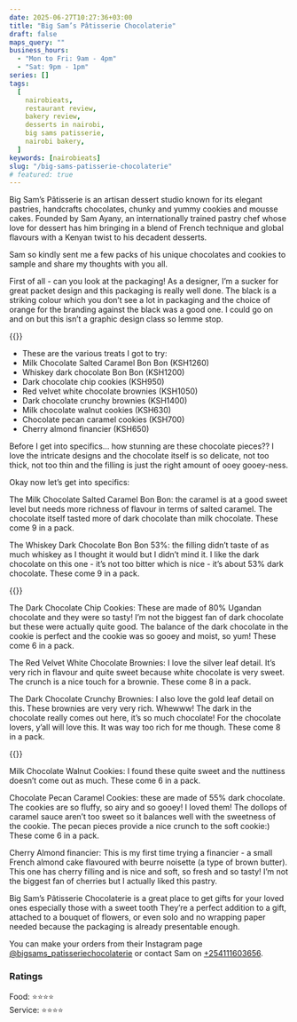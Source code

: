```yaml
---
date: 2025-06-27T10:27:36+03:00
title: "Big Sam’s Pâtisserie Chocolaterie"
draft: false
maps_query: ""
business_hours:
  - "Mon to Fri: 9am - 4pm"
  - "Sat: 9pm - 1pm"
series: []
tags:
  [
    nairobieats,
    restaurant review,
    bakery review,
    desserts in nairobi,
    big sams patisserie,
    nairobi bakery,
  ]
keywords: [nairobieats]
slug: "/big-sams-patisserie-chocolaterie"
# featured: true
---
```


Big Sam’s Pâtisserie is an artisan dessert studio known for its elegant pastries, handcrafts chocolates, chunky and yummy cookies and mousse cakes. Founded by Sam Ayany, an internationally trained pastry chef whose love for dessert has him bringing in a blend of French technique and global flavours with a Kenyan twist to his decadent desserts.

Sam so kindly sent me a few packs of his unique chocolates and cookies to sample and share my thoughts with you all.

First of all - can you look at the packaging! As a designer, I’m a sucker for great packet design and this packaging is really well done. The black is a striking colour which you don’t see a lot in packaging and the choice of orange for the branding against the black was a good one. I could go on and on but this isn’t a graphic design class so lemme stop.

{{<image-gallery key="big-sams" titles="big-sams-01 big-sams-02 big-sams-03 big-sams-04">}}

- These are the various treats I got to try:
- Milk Chocolate Salted Caramel Bon Bon (KSH1260)
- Whiskey dark chocolate Bon Bon (KSH1200)
- Dark chocolate chip cookies (KSH950)
- Red velvet white chocolate brownies (KSH1050)
- Dark chocolate crunchy brownies (KSH1400)
- Milk chocolate walnut cookies (KSH630)
- Chocolate pecan caramel cookies (KSH700)
- Cherry almond financier (KSH650)

Before I get into specifics… how stunning are these chocolate pieces?? I love the intricate designs and the chocolate itself is so delicate, not too thick, not too thin and the filling is just the right amount of ooey gooey-ness.

Okay now let’s get into specifics:

The Milk Chocolate Salted Caramel Bon Bon: the caramel is at a good sweet level but needs more richness of flavour in terms of salted caramel. The chocolate itself tasted more of dark chocolate than milk chocolate. These come 9 in a pack.

The Whiskey Dark Chocolate Bon Bon 53%: the filling didn’t taste of as much whiskey as I thought it would but I didn’t mind it. I like the dark chocolate on this one - it’s not too bitter which is nice - it’s about 53% dark chocolate. These come 9 in a pack.

{{<image-gallery key="big-sams" titles="big-sams-03 big-sams-05 big-sams-06 big-sams-07">}}

The Dark Chocolate Chip Cookies: These are made of 80% Ugandan chocolate and they were so tasty! I’m not the biggest fan of dark chocolate but these were actually quite good. The balance of the dark chocolate in the cookie is perfect and the cookie was so gooey and moist, so yum! These come 6 in a pack.

The Red Velvet White Chocolate Brownies: I love the silver leaf detail. It’s very rich in flavour and quite sweet because white chocolate is very sweet. The crunch is a nice touch for a brownie. These come 8 in a pack.

The Dark Chocolate Crunchy Brownies: I also love the gold leaf detail on this. These brownies are very very rich. Whewww! The dark in the chocolate really comes out here, it’s so much chocolate! For the chocolate lovers, y’all will love this. It was way too rich for me though. These come 8 in a pack.

{{<image-gallery key="big-sams" titles="big-sams-08 big-sams-09 big-sams-10 big-sams-11">}}

Milk Chocolate Walnut Cookies: I found these quite sweet and the nuttiness doesn’t come out as much. These come 6 in a pack.

Chocolate Pecan Caramel Cookies: these are made of 55% dark chocolate. The cookies are so fluffy, so airy and so gooey! I loved them! The dollops of caramel sauce aren’t too sweet so it balances well with the sweetness of the cookie. The pecan pieces provide a nice crunch to the soft cookie:) These come 6 in a pack.

Cherry Almond financier: This is my first time trying a financier - a small French almond cake flavoured with beurre noisette (a type of brown butter). This one has cherry filling and is nice and soft, so fresh and so tasty! I’m not the biggest fan of cherries but I actually liked this pastry.

Big Sam’s Pâtisserie Chocolaterie is a great place to get gifts for your loved ones especially those with a sweet tooth They’re a perfect addition to a gift, attached to a bouquet of flowers, or even solo and no wrapping paper needed because the packaging is already presentable enough.

You can make your orders from their Instagram page <a href="https://www.instagram.com/bigsams_patisseriechocolaterie" target="_blank" rel="noopener">@bigsams_patisseriechocolaterie</a> or contact Sam on [+254111603656](tel:+254111603656).

### Ratings

Food: ⭐️⭐️⭐️⭐️<br>
Service: ⭐️️⭐️⭐️⭐️<br>
